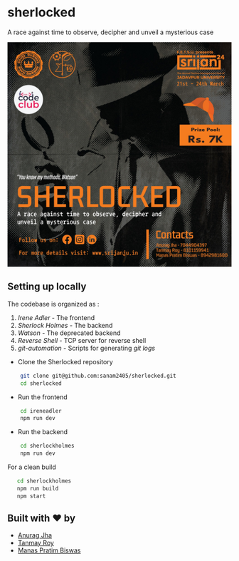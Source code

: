 # sherlocked

A race against time to observe, decipher and unveil a mysterious case

![](prelims/public/sherlocked_poster.jpeg)

## Setting up locally

The codebase is organized as :

1. _Irene Adler_ - The frontend
2. _Sherlock Holmes_ - The backend
3. _Watson_ - The deprecated backend
4. _Reverse Shell_ - TCP server for reverse shell
5. _git-automation_ - Scripts for generating _git logs_

- Clone the Sherlocked repository

```bash
    git clone git@github.com:sanam2405/sherlocked.git
    cd sherlocked
```

- Run the frontend

```bash
    cd ireneadler
    npm run dev
```

- Run the backend

```bash
    cd sherlockholmes
    npm run dev
```

For a clean build

```bash
   cd sherlockholmes
   npm run build
   npm start
```

## Built with ♥️ by

- [Anurag Jha](https://www.linkedin.com/in/anurag-jha-600967225/)
- [Tanmay Roy](https://www.linkedin.com/in/roytanmay/)
- [Manas Pratim Biswas](https://www.linkedin.com/in/manas-pratim-biswas)

